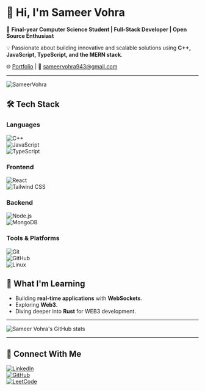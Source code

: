 # 👋 Hi, I'm Sameer Vohra  

🚀 **Final-year Computer Science Student | Full-Stack Developer | Open Source Enthusiast**  

💡 Passionate about building innovative and scalable solutions using **C++, JavaScript, TypeScript, and the MERN stack**.  

🌐 [Portfolio](https://sameervohra-portfolio.vercel.app/) | 📧 sameervohra943@gmail.com 

---
<p align="left"> <img src="https://komarev.com/ghpvc/?username=heysaiyad&label=Profile%20views&color=0e75b6&style=flat" alt="SameerVohra" /> </p>

## 🛠️ **Tech Stack**

### **Languages**  
![C++](https://img.shields.io/badge/C++-00599C?style=for-the-badge&logo=cplusplus&logoColor=white)  
![JavaScript](https://img.shields.io/badge/JavaScript-F7DF1E?style=for-the-badge&logo=javascript&logoColor=black)  
![TypeScript](https://img.shields.io/badge/TypeScript-007ACC?style=for-the-badge&logo=typescript&logoColor=white)  

### **Frontend**  
![React](https://img.shields.io/badge/React-20232A?style=for-the-badge&logo=react&logoColor=61DAFB)  
![Tailwind CSS](https://img.shields.io/badge/TailwindCSS-06B6D4?style=for-the-badge&logo=tailwindcss&logoColor=white)  

### **Backend**  
![Node.js](https://img.shields.io/badge/Node.js-339933?style=for-the-badge&logo=nodedotjs&logoColor=white)  
![MongoDB](https://img.shields.io/badge/MongoDB-47A248?style=for-the-badge&logo=mongodb&logoColor=white)  

### **Tools & Platforms**  
![Git](https://img.shields.io/badge/Git-F05032?style=for-the-badge&logo=git&logoColor=white)  
![GitHub](https://img.shields.io/badge/GitHub-181717?style=for-the-badge&logo=github&logoColor=white)  
![Linux](https://img.shields.io/badge/Linux-FCC624?style=for-the-badge&logo=linux&logoColor=black)  


## 🌱 **What I'm Learning**  
- Building **real-time applications** with **WebSockets**.  
- Exploring **Web3**.  
- Diving deeper into **Rust** for WEB3 development.

---
<p align="left">
  <img src="https://github-readme-stats.vercel.app/api?username=SameerVohra&show_icons=true&theme=radical" alt="Sameer Vohra's GitHub stats" />
</p>  

---

## 🔗 **Connect With Me**

[![LinkedIn](https://img.shields.io/badge/LinkedIn-0077B5?style=for-the-badge&logo=linkedin&logoColor=white)](https://www.linkedin.com/in/sameer-vohra/)  
[![GitHub](https://img.shields.io/badge/GitHub-181717?style=for-the-badge&logo=github&logoColor=white)](https://github.com/SameerVohra)  
[![LeetCode](https://img.shields.io/badge/LeetCode-FFA116?style=for-the-badge&logo=leetcode&logoColor=white)](https://leetcode.com/u/Sameer_Vohra)  
